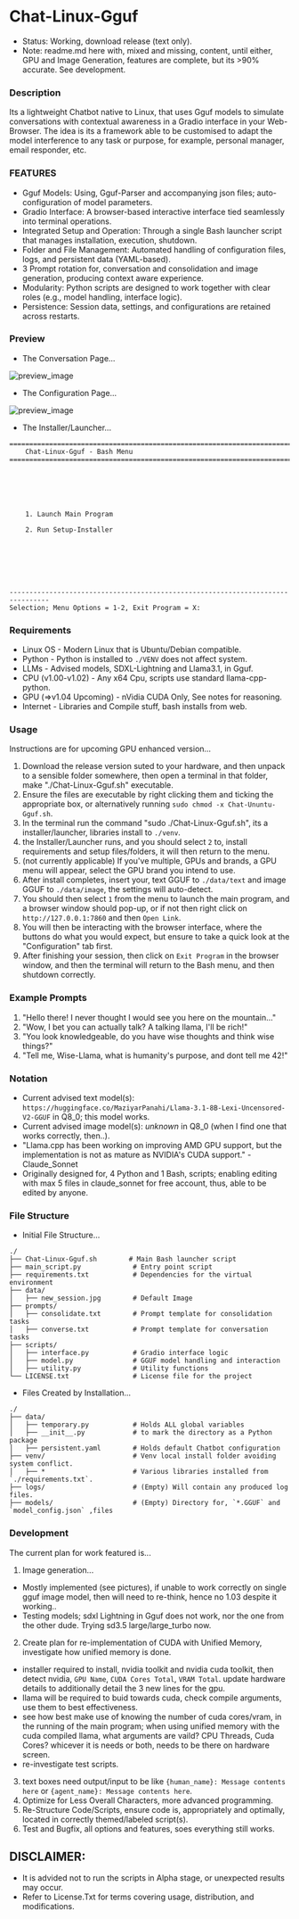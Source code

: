 # Chat-Linux-Gguf
- Status: Working, download release (text only).
- Note: readme.md here with, mixed and missing, content, until either, GPU and Image Generation, features are complete, but its >90% accurate. See development.

### Description
Its a lightweight Chatbot native to Linux, that uses Gguf models to simulate conversations with contextual awareness in a Gradio interface in your Web-Browser. The idea is its a framework able to be customised to adapt the model interference to any task or purpose, for example, personal manager, email responder, etc. 

### FEATURES
- Gguf Models: Using, Gguf-Parser and accompanying json files; auto-configuration of model parameters. 
- Gradio Interface: A browser-based interactive interface tied seamlessly into terminal operations.
- Integrated Setup and Operation: Through a single Bash launcher script that manages installation, execution, shutdown.
- Folder and File Management: Automated handling of configuration files, logs, and persistent data (YAML-based).
- 3 Prompt rotation for, conversation and consolidation and image generation, producing context aware experience.
- Modularity: Python scripts are designed to work together with clear roles (e.g., model handling, interface logic).
- Persistence: Session data, settings, and configurations are retained across restarts.

### Preview
- The Conversation Page...

![preview_image](media/conversation.png)

- The Configuration Page...

![preview_image](media/configuration.png)

- The Installer/Launcher...
```
================================================================================
    Chat-Linux-Gguf - Bash Menu
================================================================================






    1. Launch Main Program

    2. Run Setup-Installer







--------------------------------------------------------------------------------
Selection; Menu Options = 1-2, Exit Program = X: 

```

### Requirements
- Linux OS - Modern Linux that is Ubuntu/Debian compatible.
- Python - Python is installed to `./VENV` does not affect system.
- LLMs - Advised models, SDXL-Lightning and Llama3.1, in Gguf. 
- CPU (v1.00-v1.02) - Any x64 Cpu, scripts use standard llama-cpp-python. 
- GPU (=>v1.04 Upcoming) - nVidia CUDA Only, See notes for reasoning.
- Internet - Libraries and Compile stuff, bash installs from web.  

### Usage
Instructions are for upcoming GPU enhanced version...
1. Download the release version suted to your hardware, and then unpack to a sensible folder somewhere, then open a terminal in that folder, make "./Chat-Linux-Gguf.sh" executable.
1. Ensure the files are executable by right clicking them and ticking the appropriate box, or alternatively running `sudo chmod -x Chat-Ununtu-Gguf.sh`.
2. In the terminal run the command "sudo ./Chat-Linux-Gguf.sh", its a installer/launcher, libraries install to `./venv`. 
2. the Installer/Launcher runs, and you should select `2` to, install requirements and setup files/folders, it will then return to the menu.
3. (not currently applicable) If you've multiple, GPUs and brands, a GPU menu will appear, select the GPU brand you intend to use.
3. After install completes, insert your, text GGUF to `./data/text` and image GGUF to `./data/image`, the settings will auto-detect.
4. You should then select `1` from the menu to launch the main program, and a browser window should pop-up, or if not then right click on `http://127.0.0.1:7860` and then `Open Link`.
5. You will then be interacting with the browser interface, where the buttons do what you would expect, but ensure to take a quick look at the "Configuration" tab first.
6. After finishing your session, then click on `Exit Program` in the browser window, and then the terminal will return to the Bash menu, and then shutdown correctly. 

### Example Prompts
1) "Hello there! I never thought I would see you here on the mountain..."
2) "Wow, I bet you can actually talk? A talking llama, I'll be rich!"
3) "You look knowledgeable, do you have wise thoughts and think wise things?"
4) "Tell me, Wise-Llama, what is humanity's purpose, and dont tell me 42!"

### Notation
- Current advised text model(s): `https://huggingface.co/MaziyarPanahi/Llama-3.1-8B-Lexi-Uncensored-V2-GGUF` in Q8_0; this model works.
- Current advised image model(s): *unknown* in Q8_0 (when I find one that works correctly, then..).
- "Llama.cpp has been working on improving AMD GPU support, but the implementation is not as mature as NVIDIA's CUDA support." -Claude_Sonnet
- Originally designed for, 4 Python and 1 Bash, scripts; enabling editing with max 5 files in claude_sonnet for free account, thus, able to be edited by anyone.

### File Structure
- Initial File Structure...
```
./
├── Chat-Linux-Gguf.sh        # Main Bash launcher script
├── main_script.py             # Entry point script
├── requirements.txt           # Dependencies for the virtual environment
├── data/ 
│   ├── new_session.jpg        # Default Image
├── prompts/
│   ├── consolidate.txt        # Prompt template for consolidation tasks
│   ├── converse.txt           # Prompt template for conversation tasks
├── scripts/
│   ├── interface.py           # Gradio interface logic
│   ├── model.py               # GGUF model handling and interaction
│   ├── utility.py             # Utility functions
└── LICENSE.txt                # License file for the project
```
- Files Created by Installation...
```
./
├── data/
│   ├── temporary.py           # Holds ALL global variables
│   ├── __init__.py            # to mark the directory as a Python package
│   ├── persistent.yaml        # Holds default Chatbot configuration
├── venv/                      # Venv local install folder avoiding system conflict.
│   ├── *                      # Various libraries installed from `./requirements.txt`.
├── logs/                      # (Empty) Will contain any produced log files.
├── models/                    # (Empty) Directory for, `*.GGUF` and `model_config.json` ,files
```

 
### Development
The current plan for work featured is...
1. Image generation...
- Mostly implemented (see pictures), if unable to work correctly on single gguf image model, then will need to re-think, hence no 1.03 despite it working..
- Testing models; sdxl Lightning in Gguf does not work, nor the one from the other dude. Trying sd3.5 large/large_turbo now.
2. Create plan for re-implementation of CUDA with Unified Memory, investigate how unified memory is done. 
- installer required to install, nvidia toolkit and nvidia cuda toolkit, then detect nvidia, `GPU Name`, `CUDA Cores Total`, `VRAM Total`. update hardware details to additionally detail the 3 new lines for the gpu.
- llama will be required to buid towards cuda, check compile arguments, use them to best effectiveness.
- see how best make use of knowing the number of cuda cores/vram, in the running of the main program; when using unified memory with the cuda compiled llama, what arguments are vaild? CPU Threads, Cuda Cores? whicever it is needs or both, needs to be there on hardware screen. 
- re-investigate test scripts. 
3. text boxes need output/input to be like `{human_name}: Message contents here` or `{agent_name}: Message contents here`.
3. Optimize for Less Overall Characters, more advanced programming. 
4. Re-Structure Code/Scripts, ensure code is, appropriately and optimally, located in correctly themed/labeled script(s).
5. Test and Bugfix, all options and features, soes everything still works.

## DISCLAIMER:
- It is advided not to run the scripts in Alpha stage, or unexpected results may occur.
- Refer to License.Txt for terms covering usage, distribution, and modifications.
